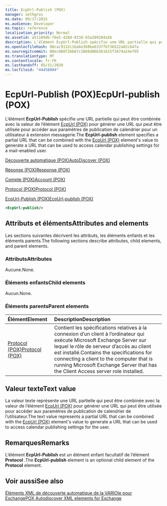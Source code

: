 ```yaml
---
title: EcpUrl-Publish (POX)
manager: sethgros
ms.date: 09/17/2015
ms.audience: Developer
ms.topic: reference
localization_priority: Normal
ms.assetid: a51189db-f6e5-428d-833d-65a209204a5b
description: L’élément EcpUrl-Publish spécifie une URL partielle qui peut être combinée avec la valeur de l’élément EcpUrl (POX) pour générer une URL qui peut être utilisée pour accéder aux paramètres de publication de calendrier pour un utilisateur à extension messagerie.
ms.openlocfilehash: 98cac9132c1ba6e368be6337fbf3b522a02cb47a
ms.sourcegitcommit: 88ec988f2bb67c1866d06b361615f3674a24e795
ms.translationtype: MT
ms.contentlocale: fr-FR
ms.lasthandoff: 05/31/2020
ms.locfileid: "44458004"
---
```

# <a name="ecpurl-publish-pox"></a><span data-ttu-id="4578b-103">EcpUrl-Publish (POX)</span><span class="sxs-lookup"><span data-stu-id="4578b-103">EcpUrl-publish (POX)</span></span>

<span data-ttu-id="4578b-104">L’élément **EcpUrl-Publish** spécifie une URL partielle qui peut être combinée avec la valeur de l’élément [EcpUrl (POX)](ecpurl-pox.md) pour générer une URL qui peut être utilisée pour accéder aux paramètres de publication de calendrier pour un utilisateur à extension messagerie.</span><span class="sxs-lookup"><span data-stu-id="4578b-104">The **EcpUrl-publish** element specifies a partial URL that can be combined with the [EcpUrl (POX)](ecpurl-pox.md) element's value to generate a URL that can be used to access calendar publishing settings for a mail-enabled user.</span></span> 
  
[<span data-ttu-id="4578b-105">Découverte automatique (POX)</span><span class="sxs-lookup"><span data-stu-id="4578b-105">AutoDiscover (POX)</span></span>](autodiscover-pox.md)
  
[<span data-ttu-id="4578b-106">Réponse (POX)</span><span class="sxs-lookup"><span data-stu-id="4578b-106">Response (POX)</span></span>](response-pox.md)
  
[<span data-ttu-id="4578b-107">Compte (POX)</span><span class="sxs-lookup"><span data-stu-id="4578b-107">Account (POX)</span></span>](account-pox.md)
  
[<span data-ttu-id="4578b-108">Protocol (POX)</span><span class="sxs-lookup"><span data-stu-id="4578b-108">Protocol (POX)</span></span>](protocol-pox.md)
  
[<span data-ttu-id="4578b-109">EcpUrl-Publish (POX)</span><span class="sxs-lookup"><span data-stu-id="4578b-109">EcpUrl-publish (POX)</span></span>](ecpurl-publish-pox.md)
  
```XML
<EcpUrl-publish/>
```

## <a name="attributes-and-elements"></a><span data-ttu-id="4578b-110">Attributs et éléments</span><span class="sxs-lookup"><span data-stu-id="4578b-110">Attributes and elements</span></span>

<span data-ttu-id="4578b-111">Les sections suivantes décrivent les attributs, les éléments enfants et les éléments parents.</span><span class="sxs-lookup"><span data-stu-id="4578b-111">The following sections describe attributes, child elements, and parent elements.</span></span>
  
### <a name="attributes"></a><span data-ttu-id="4578b-112">Attributs</span><span class="sxs-lookup"><span data-stu-id="4578b-112">Attributes</span></span>

<span data-ttu-id="4578b-113">Aucune.</span><span class="sxs-lookup"><span data-stu-id="4578b-113">None.</span></span>
  
### <a name="child-elements"></a><span data-ttu-id="4578b-114">Éléments enfants</span><span class="sxs-lookup"><span data-stu-id="4578b-114">Child elements</span></span>

<span data-ttu-id="4578b-115">Aucun.</span><span class="sxs-lookup"><span data-stu-id="4578b-115">None.</span></span>
  
### <a name="parent-elements"></a><span data-ttu-id="4578b-116">Éléments parents</span><span class="sxs-lookup"><span data-stu-id="4578b-116">Parent elements</span></span>

|<span data-ttu-id="4578b-117">**Élément**</span><span class="sxs-lookup"><span data-stu-id="4578b-117">**Element**</span></span>|<span data-ttu-id="4578b-118">**Description**</span><span class="sxs-lookup"><span data-stu-id="4578b-118">**Description**</span></span>|
|:-----|:-----|
|[<span data-ttu-id="4578b-119">Protocol (POX)</span><span class="sxs-lookup"><span data-stu-id="4578b-119">Protocol (POX)</span></span>](protocol-pox.md) <br/> |<span data-ttu-id="4578b-120">Contient les spécifications relatives à la connexion d’un client à l’ordinateur qui exécute Microsoft Exchange Server sur lequel le rôle de serveur d’accès au client est installé.</span><span class="sxs-lookup"><span data-stu-id="4578b-120">Contains the specifications for connecting a client to the computer that is running Microsoft Exchange Server that has the Client Access server role installed.</span></span>  <br/> |
   
## <a name="text-value"></a><span data-ttu-id="4578b-121">Valeur texte</span><span class="sxs-lookup"><span data-stu-id="4578b-121">Text value</span></span>

<span data-ttu-id="4578b-122">La valeur texte représente une URL partielle qui peut être combinée avec la valeur de l’élément [EcpUrl (POX)](ecpurl-pox.md) pour générer une URL qui peut être utilisée pour accéder aux paramètres de publication de calendrier de l’utilisateur.</span><span class="sxs-lookup"><span data-stu-id="4578b-122">The text value represents a partial URL that can be combined with the [EcpUrl (POX)](ecpurl-pox.md) element's value to generate a URL that can be used to access calendar publishing settings for the user.</span></span> 
  
## <a name="remarks"></a><span data-ttu-id="4578b-123">Remarques</span><span class="sxs-lookup"><span data-stu-id="4578b-123">Remarks</span></span>

<span data-ttu-id="4578b-124">L’élément **EcpUrl-Publish** est un élément enfant facultatif de l’élément **Protocol** .</span><span class="sxs-lookup"><span data-stu-id="4578b-124">The **EcpUrl-publish** element is an optional child element of the **Protocol** element.</span></span> 
  
## <a name="see-also"></a><span data-ttu-id="4578b-125">Voir aussi</span><span class="sxs-lookup"><span data-stu-id="4578b-125">See also</span></span>



[<span data-ttu-id="4578b-126">Éléments XML de découverte automatique de la VARIOle pour Exchange</span><span class="sxs-lookup"><span data-stu-id="4578b-126">POX Autodiscover XML elements for Exchange</span></span>](pox-autodiscover-xml-elements-for-exchange.md)

